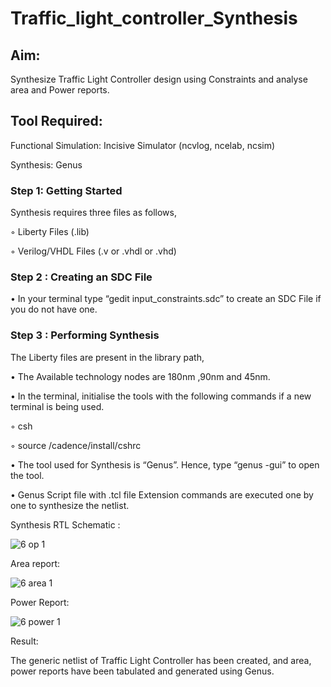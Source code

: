 # Traffic_light_controller_Synthesis

## Aim:

Synthesize Traffic Light Controller design using Constraints and analyse area and Power reports.

## Tool Required:

Functional Simulation: Incisive Simulator (ncvlog, ncelab, ncsim)

Synthesis: Genus

### Step 1: Getting Started

Synthesis requires three files as follows,

◦ Liberty Files (.lib)

◦ Verilog/VHDL Files (.v or .vhdl or .vhd)

### Step 2 : Creating an SDC File

•	In your terminal type “gedit input_constraints.sdc” to create an SDC File if you do not have one.

### Step 3 : Performing Synthesis

The Liberty files are present in the library path,

• The Available technology nodes are 180nm ,90nm and 45nm.

• In the terminal, initialise the tools with the following commands if a new terminal is being used.

◦ csh

◦ source /cadence/install/cshrc

• The tool used for Synthesis is “Genus”. Hence, type “genus -gui” to open the tool.

• Genus Script file with .tcl file Extension commands are executed one by one to synthesize the netlist.

Synthesis RTL Schematic :

![6 op 1](https://github.com/user-attachments/assets/80529b41-b57b-4e4f-852d-864536337991)


Area report:

![6 area 1](https://github.com/user-attachments/assets/8e50662f-3fa3-4b90-915d-d036e8ee9522)


Power Report:

![6 power 1](https://github.com/user-attachments/assets/dbc6deb4-c041-4db9-a94b-d894e516d326)


Result:

The generic netlist of Traffic Light Controller has been created, and area, power reports have been tabulated and generated using Genus.
